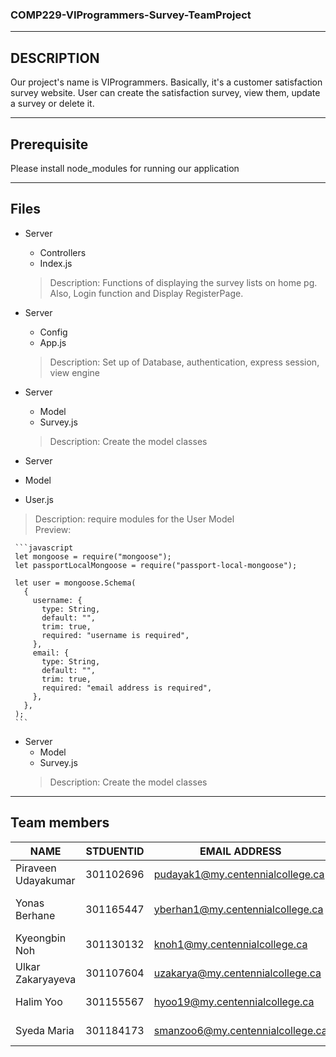 ### COMP229-VIProgrammers-Survey-TeamProject
- - -
## DESCRIPTION 
Our project's name is VIProgrammers.
Basically, it's a customer satisfaction survey website. User can create the satisfaction survey, view them, update a survey or delete it.
- - -
## Prerequisite
Please install node_modules for running our application
- - -
## Files

* Server
  * Controllers
   * Index.js
   > Description: Functions of displaying the survey lists on home pg. Also, Login function and Display RegisterPage.


* Server
  * Config
   * App.js 
   > Description: Set up of Database, authentication, express session, view engine

* Server
  * Model
   * Survey.js 
   > Description: Create the model classes
 
 
 * Server
  * Model
   * User.js 
   > Description: require modules for the User Model         
   > Preview: 
   >                        
     ```javascript
     let mongoose = require("mongoose");
     let passportLocalMongoose = require("passport-local-mongoose");

     let user = mongoose.Schema(
       {
         username: {
           type: String,
           default: "",
           trim: true,
           required: "username is required",
         },
         email: {
           type: String,
           default: "",
           trim: true,
           required: "email address is required",
         },
       },
     );
     ```

* Server
  * Model
   * Survey.js 
   > Description: Create the model classes

- - - 

## Team members

NAME|STDUENTID|EMAIL ADDRESS|POSITION
---|---|---|---|
Piraveen Udayakumar|301102696|pudayak1@my.centennialcollege.ca|Generalist Programmer|
Yonas Berhane|301165447|yberhan1@my.centennialcollege.ca|Lead Software Engineer|
Kyeongbin Noh|301130132|knoh1@my.centennialcollege.ca|UI programmer|
Ulkar Zakaryayeva|301107604|uzakarya@my.centennialcollege.ca|Database Programmer|
Halim Yoo|301155567|hyoo19@my.centennialcollege.ca|Project Manager|
Syeda Maria|301184173|smanzoo6@my.centennialcollege.ca|Web Designer|



